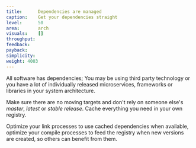 ```yaml
---
title:      Dependencies are managed
caption:    Get your dependencies straight
level:      50
area:       arch
visuals:    []
throughput:
feedback:
payback:
simplicity:
weight: 4003
---
```


All software has dependencies; 
You may be using third party technology or you have a lot of individually released microservices, frameworks or libraries in your system architecture.

Make sure there are no moving targets and don't rely on someone else's _master_, _latest_  or _stable release_. Cache everything you need in your own registry.

Optimize your link processes to use cached dependencies when available, optimize your compile processes to feed the registry when new versions are created, so others can benefit from them.
